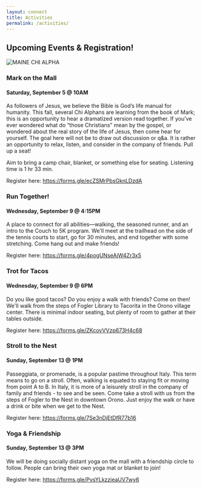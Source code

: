 ```yaml
---
layout: connect
title: Activities
permalink: /activities/
---
```


## Upcoming Events & Registration!

<img src="{{ site.url }}/images/and-more.jpg" class="img-fluid" alt="MAINE CHI ALPHA">

### Mark on the Mall

#### Saturday, September 5 @ 10AM

As followers of Jesus, we believe the Bible is God’s life manual for humanity. This fall, several Chi Alphans are learning from the book of Mark; this is an opportunity to hear a dramatized version read together. If you’ve ever wondered what do “those Christians” mean by the gospel, or wondered about the real story of the life of Jesus, then come hear for yourself. The goal here will not be to draw out discussion or q&a. It is rather an opportunity to relax, listen, and consider in the company of friends. Pull up a seat!

Aim to bring a camp chair, blanket, or something else for seating. Listening time is 1 hr 33 min. 

Register here: https://forms.gle/ecZSMrPbsGknLDzdA


### Run Together!

#### Wednesday, September 9 @ 4:15PM

A place to connect for all abilities—walking, the seasoned runner, and an intro to the Couch to 5K program. We'll meet at the trailhead on the side of the tennis courts to start, go for 30 minutes, and end together with some stretching. Come hang out and make friends!

Register here: https://forms.gle/4pogUNseAjW4Zr3x5


### Trot for Tacos

#### Wednesday, September 9 @ 6PM

Do you like good tacos? Do you enjoy a walk with friends? Come on then! We'll walk from the steps of Fogler Library to Tacorita in the Orono village center. There is minimal indoor seating, but plenty of room to gather at their tables outside. 

Register here: https://forms.gle/ZKcovVVzp673H4c68


### Stroll to the Nest

#### Sunday, September 13 @ 1PM

Passeggiata, or promenade, is a popular pastime throughout Italy. This term means to go on a stroll. Often, walking is equated to staying fit or moving from point A to B. In Italy, it is more of a leisurely stroll in the company of family and friends - to see and be seen. Come take a stroll with us from the steps of Fogler to the Nest in downtown Orono. Just enjoy the walk or have a drink or bite when we get to the Nest.

Register here: https://forms.gle/7Se3nDjEtDfR77b16


### Yoga & Friendship

#### Sunday, September 13 @ 3PM

We will be doing socially distant yoga on the mall with a friendship circle to follow. People can bring their own yoga mat or blanket to join! 

Register here: https://forms.gle/PysYLkzzieaUV7wy6

